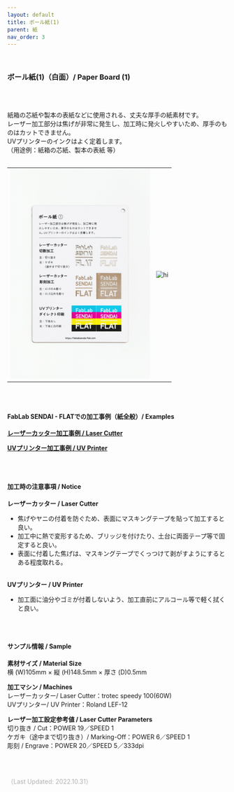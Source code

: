 ```yaml
---
layout: default
title: ボール紙(1)
parent: 紙
nav_order: 3
---
```


<br>

### ボール紙(1)（白面）/ Paper Board (1)

<br><br>

紙箱の芯紙や製本の表紙などに使用される、丈夫な厚手の紙素材です。<br>
レーザー加工部分は焦げが非常に発生し、加工時に発火しやすいため、厚手のものはカットできません。<br>
UVプリンターのインクはよく定着します。<br>
（用途例：紙箱の芯紙、製本の表紙 等）
<br>
<br>

<table>
<tr style="border:none;">
<td style="border:none;"><img src="assets/20_Board_W_1.png" width="320" alt="hi" class="inline"/></td>
<td style="border:none;"><img src="assets/20_Board_W_2.png" width="320" alt="hi" class="inline"/></td>
</tr>
</table>

<br><br>

#### FabLab SENDAI - FLATでの加工事例（紙全般）/ Examples

[**レーザーカッター加工事例 / Laser Cutter**](https://www.flickr.com/search/?user_id=96175517%40N02&sort=date-taken-desc&safe_search=1&view_all=1&tags=paperlc)

[**UVプリンター加工事例 / UV Printer**](https://www.flickr.com/search/?user_id=96175517%40N02&sort=date-taken-desc&safe_search=1&view_all=1&tags=paperuv)

<br><br>

#### 加工時の注意事項 / Notice

**レーザーカッター / Laser Cutter**
<br>
* 焦げやヤニの付着を防ぐため、表面にマスキングテープを貼って加工すると良い。<br>
* 加工中に熱で変形するため、ブリッジを付けたり、土台に両面テープ等で固定すると良い。<br>
* 表面に付着した焦げは、マスキングテープでくっつけて剥がすようにするとある程度取れる。<br><br>

**UVプリンター / UV Printer**
<br>
* 加工面に油分やゴミが付着しないよう、加工直前にアルコール等で軽く拭くと良い。<br>

<br><br>

#### サンプル情報 / Sample

**素材サイズ / Material Size**<br>
横 (W)105mm × 縦 (H)148.5mm × 厚さ (D)0.5mm<br>

**加工マシン / Machines**<br>
レーザーカッター/ Laser Cutter：trotec speedy 100(60W)<br>
UVプリンター/ UV Printer：Roland LEF-12<br>

**レーザー加工設定参考値 / Laser Cutter Parameters**<br>
切り抜き / Cut：POWER 19／SPEED 1<br>
ケガキ（途中まで切り抜き）/ Marking-Off：POWER 6／SPEED 1<br>
彫刻 / Engrave：POWER 20／SPEED 5／333dpi<br>

<br><br>

<span style="color: #B2B2B2; ">
（Last Updated: 2022.10.31）
</span>
